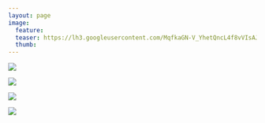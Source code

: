 ```yaml
---
layout: page
image:
  feature:
  teaser: https://lh3.googleusercontent.com/MqfkaGN-V_YhetQncL4f8vVIsAJi-vfxPuxdIKd7OAM=w245-h163-no
  thumb:
---
```


![](https://lh3.googleusercontent.com/fiwa-mNceTu4VWPVln1BxtdO_GUVa5e6T32kPI481PM=w800)

![](https://lh3.googleusercontent.com/wwSphfoUV1TP5dZLcaIPvnLI3JNaDPgKMmiGMIoP5jU=w800)

![](https://lh3.googleusercontent.com/2V_mJcwSgbrLE_VWIXTZml4M2cvW_vM6iakxGqHNn4c=w800)

![](https://lh3.googleusercontent.com/Ek85EC3dem3loO-a_fvPs4nO_bKd4MOYWkwhr0wVzGU=w800)

